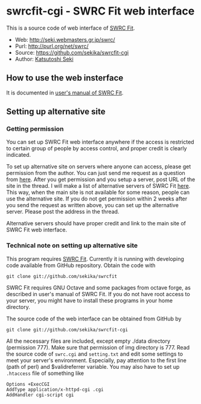 swrcfit-cgi - SWRC Fit web interface
===========
This is a source code of web interface of [SWRC Fit](http://swrcfit.sourceforge.net/).

* Web: http://seki.webmasters.gr.jp/swrc/
* Purl: http://purl.org/net/swrc/
* Source: https://github.com/sekika/swrcfit-cgi
* Author: [Katsutoshi Seki](http://researchmap.jp/sekik/)

## How to use the web insterface

It is documented in [user's manual of SWRC Fit](https://github.com/sekika/swrcfit/blob/master/README.md#web-interface-of-the-swrc-fit).

## Setting up alternative site

### Getting permission

You can set up SWRC Fit web interface anywhere if the access is restricted to
certain group of people by access control, and proper credit is clearly indicated.

To set up alternative site on servers where anyone can access, please get permission
from the author. You can just send me request as a question from [here](https://github.com/sekika/swrcfit-cgi/issues?q=is%3Aissue+label%3Aquestion).
After you get permission and you setup a server, post URL of the site in the thread.
I will make a list of alternative servers of SWRC Fit [here](http://swrcfit.sourceforge.net/).
This way, when the main site is not available for some reason, people can use the alternative site.
If you do not get permission within 2 weeks after you send the request as written above,
you can set up the alternative server. Please post the address in the thread.

Alternative servers should have proper credit and link to the main site of SWRC Fit web interface.

### Technical note on setting up alternative site

This program requires [SWRC Fit](http://swrcfit.sourceforge.net/).
Currently it is running with developing code available from GitHub repository. Obtain the code with

```
git clone git://github.com/sekika/swrcfit
``` 

SWRC Fit requires GNU Octave and some packages from octave forge, as described in user's manual of SWRC Fit.
If you do not have root access to your server, you might have to install these programs in your
home directory.

The source code of the web interface can be obtained from GitHub by

```
git clone git://github.com/sekika/swrcfit-cgi
``` 

All the necessary files are included, except empty ./data directory (permission 777). Make sure that permission of img directory is 777. Read the source code of `swrc.cgi` and `setting.txt` and edit some
settings to meet your server's environment. Especially, pay attention to the first line (path of perl) and $validreferrer variable. You may also have to set up `.htaccess` file of something like

```
Options +ExecCGI
AddType application/x-httpd-cgi .cgi
AddHandler cgi-script cgi
```

